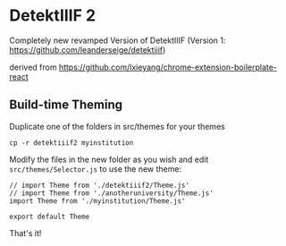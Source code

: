 # DetektIIIF 2

Completely new revamped Version of DetektIIIF (Version 1: https://github.com/leanderseige/detektiiif)

derived from https://github.com/lxieyang/chrome-extension-boilerplate-react


## Build-time Theming

Duplicate one of the folders in src/themes for your themes
```
cp -r detektiiif2 myinstitution
```
Modify the files in the new folder as you wish and edit ```src/themes/Selector.js``` to use the new theme:
```
// import Theme from './detektiiif2/Theme.js'
// import Theme from './anotheruniversity/Theme.js'
import Theme from './myinstitution/Theme.js'

export default Theme
```
That's it!
